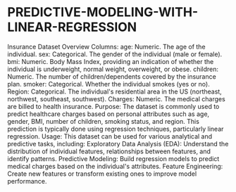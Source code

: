 # PREDICTIVE-MODELING-WITH-LINEAR-REGRESSION
Insurance Dataset Overview
Columns:
age: Numeric. The age of the individual.
sex: Categorical. The gender of the individual (male or female).
bmi: Numeric. Body Mass Index, providing an indication of whether the individual is underweight, normal weight, overweight, or obese.
children: Numeric. The number of children/dependents covered by the insurance plan.
smoker: Categorical. Whether the individual smokes (yes or no).
Region: Categorical. The individual's residential area in the US (northeast, northwest, southeast, southwest).
Charges: Numeric. The medical charges are billed to health insurance.
Purpose:
The dataset is commonly used to predict healthcare charges based on personal attributes such as age, gender, BMI, number of children, smoking status, and region. This prediction is typically done using regression techniques, particularly linear regression.
Usage:
This dataset can be used for various analytical and predictive tasks, including:
Exploratory Data Analysis (EDA): Understand the distribution of individual features, relationships between features, and identify patterns.
Predictive Modeling: Build regression models to predict medical charges based on the individual's attributes.
Feature Engineering: Create new features or transform existing ones to improve model performance.
